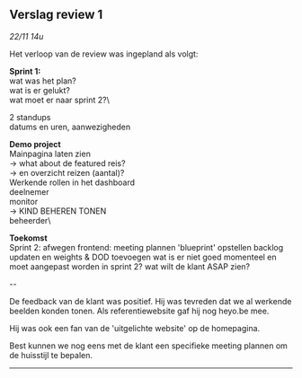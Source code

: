 ## Verslag review 1
*22/11 14u*

Het verloop van de review was ingepland als volgt: 

**Sprint 1:**\
wat was het plan?\
wat is er gelukt?\
wat moet er naar sprint 2?\

2 standups\
datums en uren, aanwezigheden

**Demo project**\
Mainpagina laten zien\
 -> what about de featured reis?\
 -> en overzicht reizen (aantal)?\
Werkende rollen in het dashboard\
deelnemer\
monitor\
 -> KIND BEHEREN TONEN\
beheerder\

**Toekomst**\
Sprint 2: 
afwegen frontend: 
meeting plannen
'blueprint' opstellen
backlog updaten en weights & DOD toevoegen
wat is er niet goed momenteel en moet aangepast worden in sprint 2?
wat wilt de klant ASAP zien?

--

De feedback van de klant was positief. Hij was tevreden dat we al werkende beelden konden tonen. Als referentiewebsite gaf hij nog heyo.be mee.

Hij was ook een fan van de 'uitgelichte website' op de homepagina.

Best kunnen we nog eens met de klant een specifieke meeting plannen om de huisstijl te bepalen. 


-------------------------------------------------------------------------